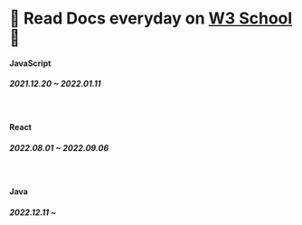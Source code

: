 # 📖 Read Docs everyday on <a href="https://www.w3schools.com/">W3 School</a> 📖

<h4>JavaScript</h4>
<h5>2021.12.20 ~ 2022.01.11</h5>
<br>
<h4>React</h4>
<h5>2022.08.01 ~ 2022.09.06</h5>
<br>
<h4>Java</h4>
<h5>2022.12.11 ~ </h5>
